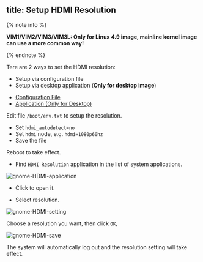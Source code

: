 title: Setup HDMI Resolution
---

{% note info %}

**VIM1/VIM2/VIM3/VIM3L: Only for Linux 4.9 image, mainline kernel image can use a more common way!**

{% endnote %}

Tere are 2 ways to set the HDMI resolution:

* Setup via configuration file
* Setup via desktop application (**Only for desktop image**)


<ul class="nav nav-tabs" id="myTab" role="tablist">
  <li class="nav-item" role="presentation">
    <a class="nav-link active" id="file-tab" data-toggle="tab" href="#file" role="tab" aria-controls="file" aria-selected="true">Configuration File</a>
  </li>
  <li class="nav-item" role="presentation">
    <a class="nav-link" id="app-tab" data-toggle="tab" href="#app" role="tab" aria-controls="app" aria-selected="false">Application (Only for Desktop)</a>
  </li>
</ul>
<div class="tab-content" id="myTabContent">
<div class="tab-pane fade show active" id="file" role="tabpanel" aria-labelledby="file-tab">

Edit file `/boot/env.txt` to setup the resolution. 

* Set `hdmi_autodetect=no`
* Set `hdmi` node, e.g. `hdmi=1080p60hz`
* Save the file

Reboot to take effect.

</div>
<div class="tab-pane fade show" id="app" role="tabpanel" aria-labelledby="app-tab">

* Find `HDMI Resolution` application in the list of system applications.

![gnome-HDMI-application](/linux/images/vim1/gnome-HDMI-application.png)

* Click to open it.

* Select resolution.

![gnome-HDMI-setting](/linux/images/vim1/gnome-HDMI-setting.png)

Choose a resolution you want, then click `OK`,

![gnome-HDMI-save](/linux/images/vim1/gnome-HDMI-save.png)

The system will automatically log out and the resolution setting will take effect.
